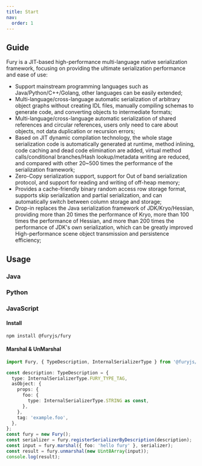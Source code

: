 ```yaml
---
title: Start
nav:
  order: 1
---
```


## Guide

Fury is a JIT-based high-performance multi-language native serialization framework, focusing on providing the ultimate serialization performance and ease of use:

- Support mainstream programming languages such as Java/Python/C++/Golang, other languages can be easily extended;
- Multi-language/cross-language automatic serialization of arbitrary object graphs without creating IDL files, manually compiling schemas to generate code, and converting objects to intermediate formats;
- Multi-language/cross-language automatic serialization of shared references and circular references, users only need to care about objects, not data duplication or recursion errors;
- Based on JIT dynamic compilation technology, the whole stage serialization code is automatically generated at runtime, method inlining, code caching and dead code elimination are added, virtual method calls/conditional branches/Hash lookup/metadata writing are reduced, and compared with other 20~500 times the performance of the serialization framework;
- Zero-Copy serialization support, support for Out of band serialization protocol, and support for reading and writing of off-heap memory;
- Provides a cache-friendly binary random access row storage format, supports skip serialization and partial serialization, and can automatically switch between column storage and storage;
- Drop-in replaces the Java serialization framework of JDK/Kryo/Hessian, providing more than 20 times the performance of Kryo, more than 100 times the performance of Hessian, and more than 200 times the performance of JDK's own serialization, which can be greatly improved High-performance scene object transmission and persistence efficiency;

## Usage

### Java

### Python

### JavaScript

#### Install

```shell
npm install @furyjs/fury
```

#### Marshal & UnMarshal

```typescript
import Fury, { TypeDescription, InternalSerializerType } from '@furyjs/fury';

const description: TypeDescription = {
  type: InternalSerializerType.FURY_TYPE_TAG,
  asObject: {
    props: {
      foo: {
        type: InternalSerializerType.STRING as const,
      },
    },
    tag: 'example.foo',
  },
};
const fury = new Fury();
const serializer = fury.registerSerializerByDescription(description);
const input = fury.marshal({ foo: 'hello fury' }, serializer);
const result = fury.unmarshal(new Uint8Array(input));
console.log(result);
```
